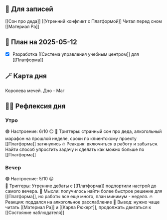 ## 📒 Для записей

[[Сон про деда]]
[[Утренний конфликт с Платформой]]
Читал перед сном [[Материал Ра]]
## 📝 План на 2025-05-12 

- [x] Разработка [[Система управления учебным центром]] для [[Платформа]]

## 🪄 Карта дня
Королева мечей. Дно - Маг

## 🧘‍♂️ Рефлексия дня

### Утро

🟢 Настроение: 6/10 😐
📍 Триггеры: странный сон про деда, алкогольный марафон на прошлой неделе, сроки по клиентскому проекту [[Платформа]] затянулись
🔥 Реакция: включиться в работу и забыться. Найти способ упростить задачу и сделать как можно больше по [[Платформа]]

### Вечер

🟢 Настроение: 5/10 😐  
📍 Триггеры: Утренние дебаты с [[Платформа]] подпортили настрой до самого вечера.
💭 Мысли: получилось найти более быстрое решение для [[Платформа]], но работы все еще много, план минимум - неделя.
🔥 Реакция: поддался на алкогольное расслабление
🎯 Вывод: нужно чаще читать [[Материал Ра]] и [[Карла Рюкерт]], продолжать двигаться к [[Состояние наблюдателя]] 